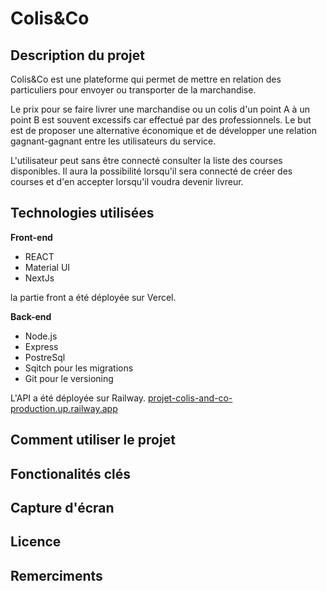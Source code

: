 # Colis&Co

## Description du projet
Colis&Co est une plateforme qui permet de mettre en relation des particuliers pour envoyer ou transporter de la marchandise.

Le prix pour se faire livrer une marchandise ou un colis d'un point A à un point B est souvent excessifs car effectué par des professionnels.
Le but est de proposer une alternative économique et de développer une relation gagnant-gagnant entre les utilisateurs du service.

L'utilisateur peut sans être connecté consulter la liste des courses disponibles.
Il aura la possibilité lorsqu'il sera connecté de créer des courses et d'en accepter lorsqu'il voudra devenir livreur.


## Technologies utilisées

**Front-end**

* REACT
* Material UI
* NextJs

la partie front a été déployée sur Vercel.

**Back-end**

* Node.js
* Express
* PostreSql
* Sqitch pour les migrations
* Git pour le versioning

L'API a été déployée sur Railway. [projet-colis-and-co-production.up.railway.app](https://projet-colis-and-co-production.up.railway.app/)


## Comment utiliser le projet

## Fonctionalités clés

## Capture d'écran

## Licence

## Remerciments
